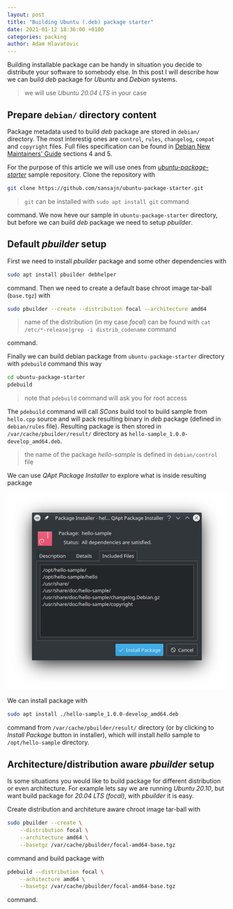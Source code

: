 ```yaml
---
layout: post
title: "Building Ubuntu (.deb) package starter"
date: 2021-01-12 18:36:00 +0100
categories: packing
author: Adam Hlavatovic
---
```


Building installable package can be handy in situation you decide to distribute your software to somebody else. In this post I will describe how we can build *deb* package for *Ubuntu* and *Debian* systems.

> we will use *Ubuntu 20.04 LTS* in your case

## Prepare `debian/` directory content

Package metadata used to build *deb* package are stored in `debian/` directory. The most interestig ones are `control`, `rules`, `changelog`, `compat` and `copyright` files. Full files specification can be found in [Debian New Maintainers' Guide](https://www.debian.org/doc/manuals/maint-guide/index.en.html) sections 4 and 5.

For the purpose of this article we will use ones from [*ubuntu-package-starter*](https://github.com/sansajn/ubuntu-package-starter) sample repository. Clone the repository with

```bash
git clone https://github.com/sansajn/ubuntu-package-starter.git
```

> `git` can be installed with `sudo apt install git` command

command. We now heve our sample in `ubuntu-package-starter` directory, but before we can build *deb* package we need to setup *pbuilder*.


## Default *pbuilder* setup

First we need to install *pbuilder* package and some other dependencies with

```bash
sudo apt install pbuilder debhelper
```

command. Then we need to create a default base chroot image tar-ball (`base.tgz`) with

```bash
sudo pbuilder --create --distribution focal --architecture amd64
```

> name of the distribution (in my case *focal*) can be found with `cat /etc/*-release|grep -i distrib_codename` command

command.

Finally we can build debian package from `ubuntu-package-starter` directory with `pdebuild` command this way 

```bash
cd ubuntu-package-starter
pdebuild
```

> note that `pdebuild` command will ask you for root access

The `pdebuild` command will call *SCons* build tool to build sample from `hello.cpp` source and will pack resulting binary in *deb* package (defined in `debian/rules` file). Resulting package is then stored in `/var/cache/pbuilder/result/` directory as `hello-sample_1.0.0-develop_amd64.deb`.

> the name of the package *hello-sample* is defined in `debian/control` file

We can use *QApt Package Installer* to explore what is inside resulting package

![image](/assets/image/hello-sample-package-files.png "hello-sample package content")


We can install package with

```bash
sudo apt install ./hello-sample_1.0.0-develop_amd64.deb
```

command from `/var/cache/pbuilder/result/` directory (or by clicking to *Install Package* button in installer), which will install *hello* sample to `/opt/hello-sample` directory.


## Architecture/distribution aware *pbuilder* setup

Is some situations you would like to build package for different distribution or even architecture. For example lets say we are running *Ubuntu 20.10*, but want build package for *20.04 LTS (focal)*, with *pbuilder* it is easy.

Create distribution and architeture aware chroot image tar-ball with 

```bash
sudo pbuilder --create \
    --distribution focal \
    --architecture amd64 \
    --basetgz /var/cache/pbuilder/focal-amd64-base.tgz
```

command and build package with

```bash
pdebuild --distribution focal \
    --achitecture amd64 \
    --basetgz /var/cache/pbuilder/focal-amd64-base.tgz
```

command.

